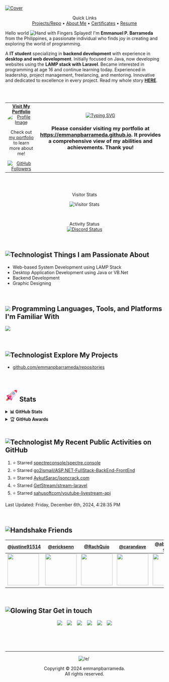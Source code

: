 
#

[![Cover](https://i.imgur.com/x3FW8OJ.png)](https://github.com/emmanpbarrameda/)

<p align="center">
  Quick Links
    <br/>
  <a href="https://github.com/emmanpbarrameda?tab=repositories">Projects/Repo</a> •
  <a href="https://emmanpbarrameda.github.io/#about">About Me</a> •
  <a href="https://emmanpbarrameda.github.io/#certificates">Certificates</a> •
  <a href="https://github.com/emmanpbarrameda/EMMANPBARRAMEDA_RESUME/blob/main/RESUME/EMMANPBARRAMEDA_RESUME.pdf">Resume</a>
</p>

Hello world <img src="https://raw.githubusercontent.com/Tarikul-Islam-Anik/Animated-Fluent-Emojis/master/Emojis/Hand%20gestures/Hand%20with%20Fingers%20Splayed.png" alt="Hand with Fingers Splayed" width="15" height="15" />!
I'm <b>Emmanuel P. Barrameda</b> from the Philippines, a passionate individual who finds joy in creating and exploring the world of programming.

A <b>IT student</b> specializing in <b>backend development</b> with experience in <b>desktop and web development</b>. Initially focused on Java, now developing websites using the <b>LAMP stack with Laravel</b>. Became interested in programming at age 16 and continue learning today. Experienced in leadership, project management, freelancing, and mentoring. Innovative and dedicated to excellence in every project. Read my whole story <a href="https://emmanpbarrameda.github.io/#about"><b>HERE</b></a>.
</b>

<br>
</br>

<!-- Social -->
<table width="100%" align="center">
  <tr>
    <td align="center">
      <a href="https://emmanpbarrameda.github.io">
        <strong>Visit My Portfolio</strong>
        <br />
        <img src="https://avatars.githubusercontent.com/u/67356375?v=4" alt="Profile Image" width="180" style="border-radius: 50%;" />
      </a>
      <br />
      <p>Check out <a href="https://emmanpbarrameda.github.io" target="_blank">my portfolio</a> to learn more about me!</p>
      <a href="https://github.com/emmanpbarrameda" target="_blank"><img src="https://img.shields.io/github/followers/emmanpbarrameda.svg?style=for-the-badge&label=Follow%20on%20GitHub&maxAge=2592000" alt="GitHub Followers" /></a>
    </td>
    <td align="center">
      <p align="center"> <!-- TYPING SVG -->
      <a href="https://github.com/emmanpbarrameda/"><img src="https://readme-typing-svg.demolab.com?font=JetBrains+Mono&weight=400&size=40&pause=1000&color=39FF14&center=true&vCenter=true&width=700&height=80&separator=%3C&lines=Backend+Developer;%3CStudent+Leader;%3CFreelancer;%3CMentor;%3CAspiring+Software+Engineer;%3Cemmanpbarrameda.github.io" alt="Typing SVG" /></a>
      </p>
      <h3>Please consider visiting my portfolio at <a href="https://emmanpbarrameda.github.io">https://emmanpbarrameda.github.io</a>. It provides a comprehensive view of my abilities and achievements. Thank you!</h3>
      <br />
      <br />
    </td>
  </tr>
</table>

</br>

##

<p align="center"> 
  Visitor Stats
  <!-- DETAILD VISITOR STATS HERE:
  https://yhype.me/github/accounts/emmanpbarrameda/emmanpbarrameda/traffic -->
  <br>
    <div align="center">
        <img alt="Visitor Stats" 
            src="https://widgetbite.com/stats/emmanpbarrameda"/>  
    </div>

  <!-- OLD Profile Count SVG
  <a href="https://emmanpbarrameda.github.io">
    <img src="https://profile-counter.glitch.me/emmanpbarrameda/count.svg" alt="Profile Count SVG" />
  </a> -->

</p>
<br>

<p align="center"> 
  Activity Status<br>
  <a href="https://emmanpbarrameda.github.io"> <!-- Discord Status | https://discord.c99.nl/ -->
    <img src="https://discord.c99.nl/widget/theme-2/262584647509082114.png" alt="Discord Status" />
  </a>
</p>
<br>





## <img src="https://raw.githubusercontent.com/Tarikul-Islam-Anik/Animated-Fluent-Emojis/master/Emojis/People/Technologist.png" alt="Technologist" width="45" height="45" /> Things I am Passionate About 

- Web-based System Development using LAMP Stack
- Desktop Application Development using Java or VB.Net
- Backend Development
- Graphic Designing
<br>


## <img src='https://user-images.githubusercontent.com/74038190/206662607-d9e7591e-bbf9-42f9-9386-29efc927bc16.gif' width="40">  Programming Languages, Tools, and Platforms I'm Familiar With

<p align="left">
  <a href="https://emmanpbarrameda.github.io"> <!-- https://skillicons.dev -->
    <img src="https://skillicons.dev/icons?i=c,cpp,dotnet,java,sqlite,mysql,html,css,bootstrap,javascript,php,laravel,eclipse,idea,androidstudio,visualstudio,vscode,replit,git,github,ai,figma,ps,discord,stackoverflow,linkedin&theme=light" />
  </a>
</p>
<br>


## <img src="https://raw.githubusercontent.com/Tarikul-Islam-Anik/Animated-Fluent-Emojis/master/Emojis/Objects/Backpack.png" alt="Technologist" width="45" height="45" /> Explore My Projects

- [github.com/emmanpbarrameda/repositories](https://github.com/emmanpbarrameda?tab=repositories)
<br>



## <img src="https://raw.githubusercontent.com/Tarikul-Islam-Anik/tarikul-islam-anik/main/assets/images/Rocket.png" width="40"> Stats

<!-- SUMMARY 1 -->

<details>
    <summary><b>📊 GitHub Stats</b></summary><br/>

  <!-- <div style="display: flex; flex-wrap: wrap; justify-content: space-between; align-items: flex-start; background-color: #0D1117; padding: 20px; border-radius: 6px;">

  <a href="https://emmanpbarrameda.github.io" style="flex-basis: 48%; text-decoration: none;">
    <img src="https://github-readme-stats.vercel.app/api/top-langs/?username=emmanpbarrameda&layout=compact&langs_count=10&theme=dark" alt="Top Languages" style="width: 30%">
  </a>
  
  <a href="https://emmanpbarrameda.github.io" style="flex-basis: 48%; text-decoration: none;">
    <img src="https://github-readme-stats.vercel.app/api?username=emmanpbarrameda&show_icons=true&count_private=true&theme=dark" alt="GitHub Stats" style="width: 30%">
  </a>
  
  <a href="https://emmanpbarrameda.github.io" style="flex-basis: 100%; text-decoration: none;">
    <img src="https://streak-stats.demolab.com/?user=emmanpbarrameda&theme=dark" alt="GitHub Streak Stats" style="width: 30%">
  </a> -->

  <!-- lowlighterMetrics -->
  <p align="center">
    <img src="/github-metrics.svg" />
  </p>

</div>

</details>

<!-- SUMMARY 2 -->

<details>
    <summary>&#127942 <b>GitHub Awards</b></summary><br/>

<p align="left">
  <a href="https://emmanpbarrameda.github.io"> <!-- Github Trophy -->
    <img src="https://github-profile-trophy.vercel.app/?username=emmanpbarrameda" />
  </a>
</p>

</details>

<!-- SUMMARY 3 -->
<!-- <details>
    <summary><img src="https://raw.githubusercontent.com/Tarikul-Islam-Anik/Animated-Fluent-Emojis/master/Emojis/Travel%20and%20places/Fire.png" width="20"> <b>My Contributions</b></summary><br/>

  <img src="https://github-readme-activity-graph.vercel.app/graph?username=emmanpbarrameda&theme=vue" />
</details> -->

<br>


## <img src="https://raw.githubusercontent.com/Tarikul-Islam-Anik/Animated-Fluent-Emojis/master/Emojis/Smilies/Dizzy.png" alt="Technologist" width="45" height="45" /> My Recent Public Activities on GitHub

<!--RECENT_ACTIVITY:start-->
1. ⭐ Starred [spectreconsole/spectre.console](https://github.com/spectreconsole/spectre.console)<br>
2. ⭐ Starred [go2ismail/ASP.NET-FullStack-BackEnd-FrontEnd](https://github.com/go2ismail/ASP.NET-FullStack-BackEnd-FrontEnd)<br>
3. ⭐ Starred [AykutSarac/jsoncrack.com](https://github.com/AykutSarac/jsoncrack.com)<br>
4. ⭐ Starred [GetStream/stream-laravel](https://github.com/GetStream/stream-laravel)<br>
5. ⭐ Starred [sahusoftcom/youtube-livestream-api](https://github.com/sahusoftcom/youtube-livestream-api)<br>
<!--RECENT_ACTIVITY:end-->

<!--RECENT_ACTIVITY:last_update-->
Last Updated: Friday, December 6th, 2024, 4:28:35 PM
<!--RECENT_ACTIVITY:last_update_end-->

<br>



## <img src="https://user-images.githubusercontent.com/74038190/216112957-034e1f8b-5468-4857-8512-9cd2bac35bb6.png" alt="Handshake" width="40" /> Friends

<!-- FIRST ROW -->
| [@justine91514](https://github.com/justine91514) | [@ericksenn](https://github.com/ericksenn) | [@RachQuio](https://github.com/RachQuio) | [@carandave](https://github.com/carandave) | [@abedejos-erika](https://github.com/abedejos-erika) |
| --- | --- | --- | --- | --- | 
| [<img src="https://avatars.githubusercontent.com/justine91514?s=100" width="100" height="100">](https://github.com/justine91514) | [<img src="https://avatars.githubusercontent.com/ericksenn?s=100" width="100" height="100">](https://github.com/ericksenn) | [<img src="https://avatars.githubusercontent.com/RachQuio?s=100" width="100" height="100">](https://github.com/RachQuio) | [<img src="https://avatars.githubusercontent.com/carandave?s=100" width="100" height="100">](https://github.com/carandave) | [<img src="https://avatars.githubusercontent.com/abedejos-erika?s=100" width="100" height="100">](https://github.com/abedejos-erika) |

<!-- SECOND ROW -->
<!--
| [@user1](https://github.com/user1) | [@user2](https://github.com/user2) | [@user3](https://github.com/user3) | [@user4](https://github.com/user4) |
| --- | --- | --- | --- |
| [<img src="https://avatars.githubusercontent.com/user1?s=100" width="100" height="100">](https://github.com/user1) | [<img src="https://avatars.githubusercontent.com/user2?s=100" width="100" height="100">](https://github.com/user2) | [<img src="https://avatars.githubusercontent.com/user3?s=100" width="100" height="100">](https://github.com/user3) | [<img src="https://avatars.githubusercontent.com/user4?s=100" width="100" height="100">](https://github.com/user4) |
-->
<br>


## <img src="https://raw.githubusercontent.com/Tarikul-Islam-Anik/Animated-Fluent-Emojis/master/Emojis/Travel%20and%20places/Glowing%20Star.png" alt="Glowing Star" width="40" height="40" /> Get in touch

<p align="center">
  <a href="https://emmanpbarrameda.github.io" target="_blank"><img src="https://img.shields.io/badge/My Portfolio-%20-blue?style=for-the-badge&logo=web"></a>
  &nbsp;&nbsp;
  <a href="mailto:emmanuelbarrameda1@gmail.com" target="_blank"><img src="https://img.shields.io/badge/Email-%20-red?style=for-the-badge&logo=gmail"></a>
  &nbsp;&nbsp;
  <a href="https://facebook.com/emmanpbarrameda/" target="_blank"><img src="https://img.shields.io/badge/Facebook-%20-blue?style=for-the-badge&logo=facebook"></a>
  &nbsp;&nbsp;
  <a href="https://t.me/emmanpbarrameda/" target="_blank"><img src="https://img.shields.io/badge/Telegram-%20-blue?style=for-the-badge&logo=telegram"></a>
  &nbsp;&nbsp;
  <a href="https://linkedin.com/in/emmanpbarrameda/" target="_blank"><img src="https://img.shields.io/badge/LinkedIn-%20-blue?style=for-the-badge&logo=linkedin"></a>
  &nbsp;&nbsp;
  <a href="https://github.com/emmanpbarrameda/" target="_blank"><img src="https://img.shields.io/badge/GitHub-%20-black?style=for-the-badge&logo=github"></a>
</p>
<br>


<br>
</br>

------------

<p align="center">

  <!-- my name -->  <!-- https://kapasia-dev-ed.my.site.com/Badges4Me/s/ -->
  <img alt='/e/' src='https://img.shields.io/badge/MADE_BY - EMMAN_P_BARRAMEDA-100000?style=for-the-badge&logo=/e/&logoColor=1877F2&labelColor=FFFFFF&color=1877F2'/>
  
  <!-- made with love -->
  <img alt='' src='https://img.shields.io/badge/MADE_- WITH LOVE-100000?style=for-the-badge&logo=&logoColor=white&labelColor=EF4041&color=C1282D'/>
  
<p align="center">

  
<p align="center">Copyright © 2024 emmanpbarrameda.<br>All rights reserved.</p

